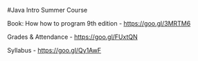 #Java Intro Summer Course

Book: How how to program 9th edition - https://goo.gl/3MRTM6

Grades & Attendance - https://goo.gl/FUxtQN

Syllabus - https://goo.gl/Qy1AwF

